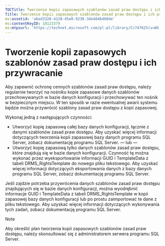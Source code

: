 ```yaml
---
TOCTitle: Tworzenie kopii zapasowych szablonów zasad praw dostępu i ich przywracanie
Title: Tworzenie kopii zapasowych szablonów zasad praw dostępu i ich przywracanie
ms:assetid: 'a6ed3328-4128-45e8-9236-3de484b460de'
ms:contentKeyID: 18123379
ms:mtpsurl: 'https://technet.microsoft.com/pl-pl/library/Cc747625(v=WS.10)'
---
```


Tworzenie kopii zapasowych szablonów zasad praw dostępu i ich przywracanie
==========================================================================

Aby zapewnić ochronę cennych szablonów zasad praw dostępu, należy regularnie tworzyć na nośniku kopie zapasowe danych szablonów przechowywanych w bazie danych konfiguracji i przechowywać ten nośnik w bezpiecznym miejscu. W ten sposób w razie ewentualnej awarii systemu będzie można przywrócić szablony zasad praw dostępu z kopii zapasowej.

Wykonaj jedną z następujących czynności:

-   Utworzyć kopię zapasową całej bazy danych konfiguracji, łącznie z danymi szablonów zasad praw dostępu. Aby uzyskać więcej informacji dotyczących tworzenia kopii zapasowej bazy danych programu SQL Server, zobacz dokumentację programu SQL Server.
    — lub —
-   Utworzyć kopię zapasową tylko danych szablonów zasad praw dostępu, które znajdują się w bazie danych konfiguracji. Czynność tę można wykonać przez wyeksportowanie informacji GUID i TemplateData z tabeli DRMS\_RightsTemplate do nowego pliku tekstowego. Aby uzyskać więcej informacji dotyczących eksportowania danych z bazy danych programu SQL Server, zobacz dokumentację programu SQL Server.

Jeśli zajdzie potrzeba przywrócenia danych szablonów zasad praw dostępu znajdujących się w bazie danych konfiguracji, można wyodrębnić informacje GUID i TemplateData z tabeli DRMS\_RightsTemplate w kopii zapasowej bazy danych konfiguracji lub po prostu zaimportować te dane z pliku tekstowego. Aby uzyskać więcej informacji dotyczących wykonywania tych zadań, zobacz dokumentację programu SQL Server.

> [!note]  
> Aby określić plan tworzenia kopii zapasowych szablonów zasad praw dostępu, należy skonsultować się z administratorem serwera programu SQL Server. 
